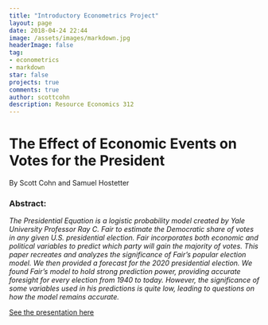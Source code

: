 ```yaml
---
title: "Introductory Econometrics Project"
layout: page
date: 2018-04-24 22:44
image: /assets/images/markdown.jpg
headerImage: false
tag:
- econometrics
- markdown
star: false
projects: true
comments: true
author: scottcohn
description: Resource Economics 312
---
```


# The Effect of Economic Events on Votes for the President

By Scott Cohn and Samuel Hostetter

### Abstract: 

*The Presidential Equation is a logistic probability model created by Yale University Professor Ray C. Fair to estimate the Democratic share of votes in any given U.S. presidential election. Fair incorporates both economic and political variables to predict which party will gain the majority of votes. This paper recreates and analyzes the significance of Fair’s popular election model. We then provided a forecast for the 2020 presidential election. We found Fair’s model to hold strong prediction power, providing accurate foresight for every election from 1940 to today. However, the significance of some variables used in his predictions is quite low, leading to questions on how the model remains accurate.*

[See the presentation here](https://scottcohn97.github.io/PresModelPresentation/#1)

